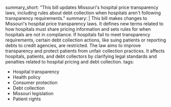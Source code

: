 summary_short: "This bill updates Missouri's hospital price transparency laws, including rules about debt collection when hospitals aren't following transparency requirements."
summary: |
  This bill makes changes to Missouri's hospital price transparency laws. It defines new terms related to how hospitals must share pricing information and sets rules for when hospitals are not in compliance. If hospitals fail to meet transparency requirements, certain debt collection actions, like suing patients or reporting debts to credit agencies, are restricted. The law aims to improve transparency and protect patients from unfair collection practices. It affects hospitals, patients, and debt collectors by clarifying legal standards and penalties related to hospital pricing and debt collection.
tags:
  - Hospital transparency
  - Health policy
  - Consumer protection
  - Debt collection
  - Missouri legislation
  - Patient rights
